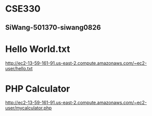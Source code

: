 # CSE330
## SiWang-501370-siwang0826
# Hello World.txt
http://ec2-13-59-161-91.us-east-2.compute.amazonaws.com/~ec2-user/hello.txt

# PHP Calculator
http://ec2-13-59-161-91.us-east-2.compute.amazonaws.com/~ec2-user/mycalculator.php
